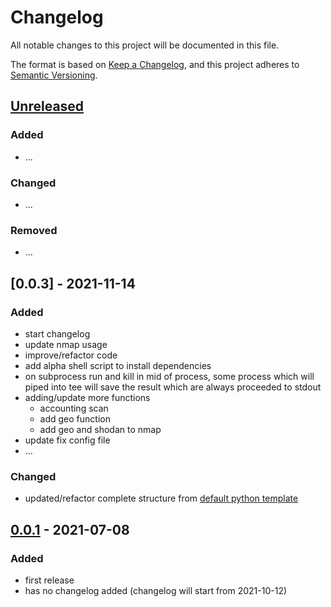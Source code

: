 # Changelog

All notable changes to this project will be documented in this file.

The format is based on [Keep a Changelog](https://keepachangelog.com/en/1.0.0/),
and this project adheres to [Semantic Versioning](https://semver.org/spec/v2.0.0.html).

## [Unreleased]

### Added

- ...

### Changed

- ...

### Removed

- ...

## [0.0.3] - 2021-11-14

### Added

- start changelog
- update nmap usage
- improve/refactor code
- add alpha shell script to install dependencies
- on subprocess run and kill in mid of process, some process which will piped into tee
  will save the result which are always proceeded to stdout
- adding/update more functions
  - accounting scan
  - add geo function
  - add geo and shodan to nmap
- update fix config file
- ...

### Changed

- updated/refactor complete structure from [default python template](https://github.com/MVladislav/vm-cli-template)

## [0.0.1] - 2021-07-08

### Added

- first release
- has no changelog added (changelog will start from 2021-10-12)

[unreleased]: https://github.com/MVladislav/vm-recon/compare/v1.0.0...HEAD
[0.0.1]: https://github.com/MVladislav/vm-recon/releases/tag/v0.0.1
